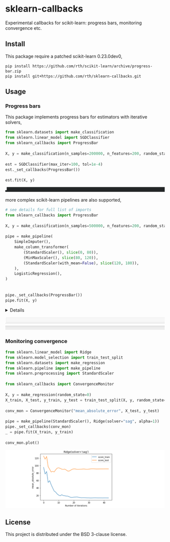 # sklearn-callbacks
Experimental callbacks for scikit-learn: progress bars, monitoring convergence etc.

## Install

This package require a patched scikit-learn 0.23.0dev0,
```
pip install https://github.com/rth/scikit-learn/archive/progress-bar.zip
pip install git+https://github.com/rth/sklearn-callbacks.git
```

## Usage

### Progress bars

This package implements progress bars for estimators with iterative solvers,
```py
from sklearn.datasets import make_classification
from sklearn.linear_model import SGDClassifier
from sklearn_callbacks import ProgressBar

X, y = make_classification(n_samples=200000, n_features=200, random_state=0)

est = SGDClassifier(max_iter=100, tol=1e-4)
est._set_callbacks(ProgressBar())

est.fit(X, y)
```
![SGD progress bar](./doc/static/img/progressbar-sgd.gif?raw=true "SGD progress bar")

more complex scikit-learn pipelines are also supported,
```py
# see details for full list of imports
from sklearn_callbacks import ProgressBar

X, y = make_classification(n_samples=500000, n_features=200, random_state=0)

pipe = make_pipeline(
    SimpleImputer(),
    make_column_transformer(
        (StandardScaler(), slice(0, 80)),
        (MinMaxScaler(), slice(80, 120)),
        (StandardScaler(with_mean=False), slice(120, 180)),
    ),
    LogisticRegression(),
)


pipe._set_callbacks(ProgressBar())
pipe.fit(X, y)
```

<details>

```py
from sklearn.datasets import make_classification
from sklearn.linear_model import LogisticRegression
from sklearn.pipeline import make_pipeline
from sklearn.compose import make_column_transformer
from sklearn.preprocessing import StandardScaler, MinMaxScaler
from sklearn.impute import SimpleImputer

from sklearn_callbacks import ProgressBar

X, y = make_classification(n_samples=500000, n_features=200, random_state=0)

pipe = make_pipeline(
    SimpleImputer(),
    make_column_transformer(
        (StandardScaler(), slice(0, 80)),
        (MinMaxScaler(), slice(80, 120)),
        (StandardScaler(with_mean=False), slice(120, 180)),
    ),
    LogisticRegression(),
)

pipe._set_callbacks(ProgressBar())

pipe.fit(X, y)
```
</details>

![pipeline progress bar](./doc/static/img/progressbar-pipeline.gif?raw=true "pipeline progress bar")

### Monitoring convergence

```py
from sklearn.linear_model import Ridge
from sklearn.model_selection import train_test_split
from sklearn.datasets import make_regression
from sklearn.pipeline import make_pipeline
from sklearn.preprocessing import StandardScaler

from sklearn_callbacks import ConvergenceMonitor

X, y = make_regression(random_state=0)
X_train, X_test, y_train, y_test = train_test_split(X, y, random_state=0)

conv_mon = ConvergenceMonitor("mean_absolute_error", X_test, y_test)

pipe = make_pipeline(StandardScaler(), Ridge(solver="sag", alpha=1))
pipe._set_callbacks(conv_mon)
_ = pipe.fit(X_train, y_train)

conv_mon.plot()
```

![convergence monitor](./doc/static/img/convergence-monitor.png?raw=true "convergence monitor")



## License

This project is distributed under the BSD 3-clause license.
